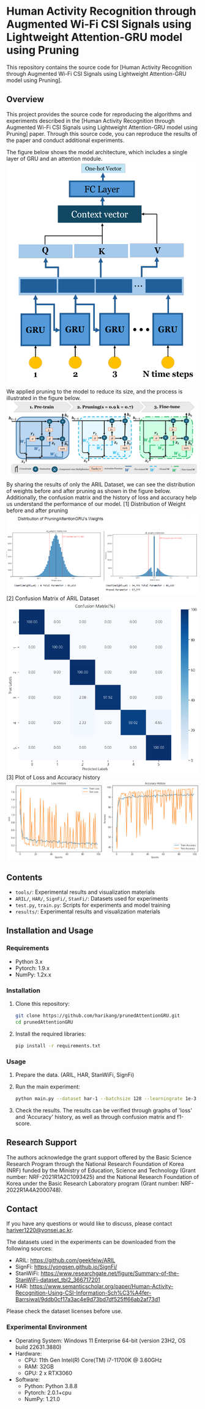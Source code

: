 # Human Activity Recognition through Augmented Wi-Fi CSI Signals using Lightweight Attention-GRU model using Pruning

This repository contains the source code for [Human Activity Recognition through Augmented Wi-Fi CSI Signals using Lightweight Attention-GRU model using Pruning].

## Overview

This project provides the source code for reproducing the algorithms and experiments described in the [Human Activity Recognition through Augmented Wi-Fi CSI Signals using Lightweight Attention-GRU model using Pruning] paper. Through this source code, you can reproduce the results of the paper and conduct additional experiments.

The figure below shows the model architecture, which includes a single layer of GRU and an attention module.
![Model Structure](https://github.com/harikang/prunedAttentionGRU/blob/main/fig/pretrain_git.png)  

We applied pruning to the model to reduce its size, and the process is illustrated in the figure below.
![Overview](https://github.com/harikang/prunedAttentionGRU/blob/main/fig/overview_git.png)

By sharing the results of only the ARIL Dataset, we can see the distribution of weights before and after pruning as shown in the figure below. Additionally, the confusion matrix and the history of loss and accuracy help us understand the performance of our model.
[1] Distribution of Weight before and after pruning
![Distribution](https://github.com/harikang/prunedAttentionGRU/blob/main/fig/distribution.png)
[2] Confusion Matrix of ARIL Dataset
![confusionmatrix](https://github.com/harikang/prunedAttentionGRU/blob/main/fig/128_32_confusionmatrix.png)
[3] Plot of Loss and Accuracy history 
![history](https://github.com/harikang/prunedAttentionGRU/blob/main/fig/128_32.png)
## Contents

- `tools/`: Experimental results and visualization materials
- `ARIL/`, `HAR/`, `SignFi/`, `StanFi/`: Datasets used for experiments
- `test.py`, `train.py`: Scripts for experiments and model training
- `results/`: Experimental results and visualization materials

## Installation and Usage

### Requirements

- Python 3.x
- Pytorch: 1.9.x
- NumPy: 1.2x.x

### Installation

1. Clone this repository:

    ```bash
    git clone https://github.com/harikang/prunedAttentionGRU.git
    cd prunedAttentionGRU
    ```

2. Install the required libraries:

    ```bash
    pip install -r requirements.txt
    ```

### Usage

1. Prepare the data. (ARIL, HAR, StanWiFi, SignFi)
2. Run the main experiment:

    ```bash
    python main.py --dataset har-1 --batchsize 128 --learningrate 1e-3 --epochs 100 --verbose
    ```

3. Check the results. The results can be verified through graphs of 'loss' and 'Accuracy' history, as well as through confusion matrix and f1-score.

## Research Support

The authors acknowledge the grant support offered by the Basic Science Research Program through the National Research Foundation of Korea (NRF) funded by the Ministry of Education, Science and Technology (Grant number: NRF-2021R1A2C1093425) and the National Research Foundation of Korea under the Basic Research Laboratory program (Grant number: NRF-2022R1A4A2000748).

## Contact

If you have any questions or would like to discuss, please contact hariver1220@yonsei.ac.kr.

The datasets used in the experiments can be downloaded from the following sources:

- ARIL: https://github.com/geekfeiw/ARIL
- SignFi: https://yongsen.github.io/SignFi/
- StanWiFi: https://www.researchgate.net/figure/Summary-of-the-StanWiFi-dataset_tbl2_366717201
- HAR: https://www.semanticscholar.org/paper/Human-Activity-Recognition-Using-CSI-Information-Sch%C3%A4fer-Barrsiwal/9ddb0cf17a3ac4e9d73bd7df525ff66ab2af73d1

Please check the dataset licenses before use.

### Experimental Environment

- Operating System: Windows 11 Enterprise 64-bit (version 23H2, OS build 22631.3880)
- Hardware:
  - CPU: 11th Gen Intel(R) Core(TM) i7-11700K @ 3.60GHz
  - RAM: 32GB
  - GPU: 2 x RTX3060
- Software:
  - Python: Python 3.8.8
  - Pytorch: 2.0.1+cpu
  - NumPy: 1.21.0
